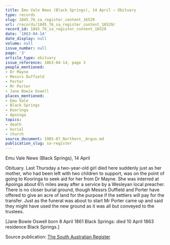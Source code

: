 ```yaml
---
title: Emu Vale News (Black Springs), 14 April — Obituary
type: records
slug: 1845_76_sa_register_content_16529
url: /records/1845_76_sa_register_content_16529/
record_id: 1845_76_sa_register_content_16529
date: '1863-04-14'
date_display: null
volume: null
issue_number: null
page: '3'
article_type: obituary
issue_reference: 1863-04-14, page 3
people_mentioned:
- Dr Mayne
- Messrs Duffield
- Porter
- Mr Porter
- Jane Bowie Oswell
places_mentioned:
- Emu Vale
- Black Springs
- Kooringa
- Apoinga
topics:
- death
- burial
- church
source_document: 1985-87_Northern__Argus.md
publication_slug: sa-register
---
```


Emu Vale News (Black Springs), 14 April

Obituary.  Last Thursday a two-year-old girl died here suddenly just as her mother, who had been left with two children to support, was on the point of going to Kooringa to seek aid for her from Dr Mayne.  She was interred at Apoinga about 6½ miles away after a service by a Wesleyan local preacher.  There is no closer burial ground, though Messrs Duffield and Porter have offered to give an acre of land for the purpose if the settlers will pay for the transfer.  Just as the funeral was about to start Mr Porter came up and said they might have used the new ground as it was all but conveyed to the trustees.

[Jane Bowie Oswell born 8 April 1861 Black Springs: died 10 April 1863 residence Black Springs.]

Source publication: [The South Australian Register](/publications/sa-register/)
